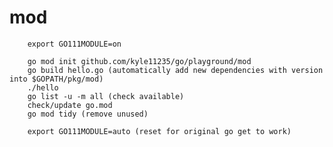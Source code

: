 
# mod

        export GO111MODULE=on

        go mod init github.com/kyle11235/go/playground/mod
        go build hello.go (automatically add new dependencies with version into $GOPATH/pkg/mod)
        ./hello
        go list -u -m all (check available)
        check/update go.mod
        go mod tidy (remove unused)

        export GO111MODULE=auto (reset for original go get to work)

